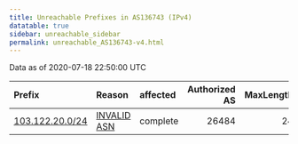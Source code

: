 ```yaml
---
title: Unreachable Prefixes in AS136743 (IPv4)
datatable: true
sidebar: unreachable_sidebar
permalink: unreachable_AS136743-v4.html
---
```


Data as of 2020-07-18 22:50:00 UTC


<div class="datatable-begin"></div>

| Prefix                                                   | Reason                                                                                                  | affected   |   Authorized AS |   MaxLength | Anchor                                       |   unreachable /24s |
|:---------------------------------------------------------|:--------------------------------------------------------------------------------------------------------|:-----------|----------------:|------------:|:---------------------------------------------|-------------------:|
| [103.122.20.0/24](https://stat.ripe.net/103.122.20.0/24) | [INVALID ASN](https://rpki-validator.ripe.net/announcement-preview?asn=AS136743&prefix=103.122.20.0/24) | complete   |           26484 |          24 | [APNIC](unreachable_APNIC_RPKI_Root-v4.html) |                  1 |

<div class="datatable-end"></div>